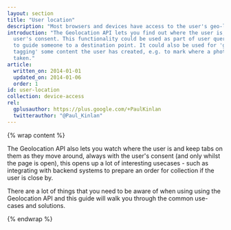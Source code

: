 ```yaml
---
layout: section
title: "User location"
description: "Most browsers and devices have access to the user's geo-location. Learn how to work with the user's location in your site and apps."
introduction: "The Geolocation API lets you find out where the user is, always with the
  user's consent. This functionality could be used as part of user queries, e.g.
  to guide someone to a destination point. It could also be used for 'geo-
  tagging' some content the user has created, e.g. to mark where a photo was
  taken."
article:
  written_on: 2014-01-01
  updated_on: 2014-01-06
  order: 1
id: user-location
collection: device-access
rel:
  gplusauthor: https://plus.google.com/+PaulKinlan
  twitterauthor: "@Paul_Kinlan"
---
```


{% wrap content %}

The Geolocation API also lets you watch where the user is and keep tabs on them as
they move around, always with the user's consent (and only whilst the page is open), this opens up a lot of interesting usecases - such as integrating with backend systems to prepare an order for collection if the user is close by.

There are a lot of things that you need to be aware of when using using the Geolocation API and this guide will walk you through the common use-cases and solutions.

{% endwrap %}
